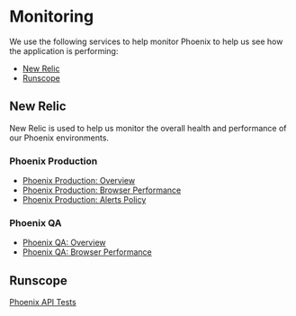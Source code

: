# Monitoring

We use the following services to help monitor Phoenix to help us see how the application is performing:

* [New Relic](https://newrelic.com)
* [Runscope](https://www.runscope.com)

## New Relic

New Relic is used to help us monitor the overall health and performance of our Phoenix environments.

### Phoenix Production

* [Phoenix Production: Overview](https://rpm.newrelic.com/accounts/108038/applications/68967300)
* [Phoenix Production: Browser Performance](https://rpm.newrelic.com/accounts/108038/browser/68967300)
* [Phoenix Production: Alerts Policy](https://alerts.newrelic.com/accounts/108038/policies/209019)

### Phoenix QA

* [Phoenix QA: Overview](https://rpm.newrelic.com/accounts/108038/applications/78353354)
* [Phoenix QA: Browser Performance](https://rpm.newrelic.com/accounts/108038/browser/78353354)

## Runscope

[Phoenix API Tests](https://www.runscope.com/radar/4ufmq5rbj5yx)
